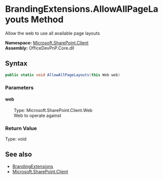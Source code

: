 # BrandingExtensions.AllowAllPageLayouts Method  
 Allow the web to use all available page layouts   

**Namespace:** [Microsoft.SharePoint.Client](Microsoft.SharePoint.Client.md)  
**Assembly:** OfficeDevPnP.Core.dll  
## Syntax
```C#
public static void AllowAllPageLayouts(this Web web)
```
### Parameters
#### web  
&emsp;&emsp;Type: Microsoft.SharePoint.Client.Web  
&emsp;&emsp;Web to operate against  

  

### Return Value
Type: void  

## See also
- [BrandingExtensions](Microsoft.SharePoint.Client.BrandingExtensions.md) 
- [Microsoft.SharePoint.Client](Microsoft.SharePoint.Client.md) 
